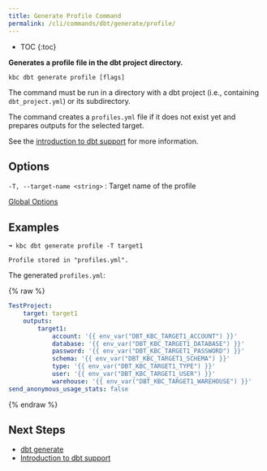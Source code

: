 ```yaml
---
title: Generate Profile Command
permalink: /cli/commands/dbt/generate/profile/
---
```


* TOC
{:toc}

**Generates a profile file in the dbt project directory.**

```
kbc dbt generate profile [flags]
```

The command must be run in a directory with a dbt project (i.e., containing `dbt_project.yml`) or its subdirectory.

The command creates a `profiles.yml` file if it does not exist yet and prepares outputs for the selected target.

See the [introduction to dbt support](/cli/dbt/) for more information.

## Options

`-T, --target-name <string>`
: Target name of the profile

[Global Options](/cli/commands/#global-options)

## Examples

```
➜ kbc dbt generate profile -T target1

Profile stored in "profiles.yml".
```

The generated `profiles.yml`:

{% raw  %}
```yaml
TestProject:
    target: target1
    outputs:
        target1:
            account: '{{ env_var("DBT_KBC_TARGET1_ACCOUNT") }}'
            database: '{{ env_var("DBT_KBC_TARGET1_DATABASE") }}'
            password: '{{ env_var("DBT_KBC_TARGET1_PASSWORD") }}'
            schema: '{{ env_var("DBT_KBC_TARGET1_SCHEMA") }}'
            type: '{{ env_var("DBT_KBC_TARGET1_TYPE") }}'
            user: '{{ env_var("DBT_KBC_TARGET1_USER") }}'
            warehouse: '{{ env_var("DBT_KBC_TARGET1_WAREHOUSE") }}'
send_anonymous_usage_stats: false
```
{% endraw %}

## Next Steps

- [dbt generate](/cli/commands/dbt/generate/)
- [Introduction to dbt support](/cli/dbt/)
